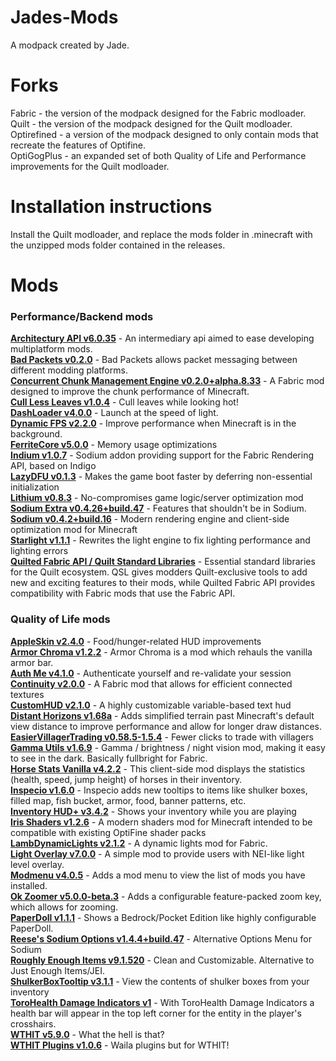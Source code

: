 # Jades-Mods
A modpack created by Jade.
# Forks
Fabric - the version of the modpack designed for the Fabric modloader.  
Quilt - the version of the modpack designed for the Quilt modloader.  
Optirefined - a version of the modpack designed to only contain mods that recreate the features of Optifine.  
OptiGogPlus - an expanded set of both Quality of Life and Performance improvements for the Quilt modloader.
# Installation instructions
Install the Quilt modloader, and replace the mods folder in .minecraft with the unzipped mods folder contained in the releases.  
# Mods
### Performance/Backend mods
**[Architectury API v6.0.35](https://modrinth.com/mod/architectury-api)** - An intermediary api aimed to ease developing multiplatform mods.  
**[Bad Packets v0.2.0](https://modrinth.com/mod/badpackets)** - Bad Packets allows packet messaging between different modding platforms.  
**[Concurrent Chunk Management Engine v0.2.0+alpha.8.33](https://modrinth.com/mod/c2me-fabric)** - A Fabric mod designed to improve the chunk performance of Minecraft.  
**[Cull Less Leaves v1.0.4](https://modrinth.com/mod/cull-less-leaves)** - Cull leaves while looking hot!  
**[DashLoader v4.0.0](https://modrinth.com/mod/dashloader)** - Launch at the speed of light.  
**[Dynamic FPS v2.2.0](https://modrinth.com/mod/dynamic-fps)** - Improve performance when Minecraft is in the background.  
**[FerriteCore v5.0.0](https://modrinth.com/mod/ferrite-core)** - Memory usage optimizations  
**[Indium v1.0.7](https://modrinth.com/mod/indium)** - Sodium addon providing support for the Fabric Rendering API, based on Indigo  
**[LazyDFU v0.1.3](https://modrinth.com/mod/lazydfu)** - Makes the game boot faster by deferring non-essential initialization  
**[Lithium v0.8.3](https://modrinth.com/mod/lithium)** - No-compromises game logic/server optimization mod  
**[Sodium Extra v0.4.26+build.47](https://modrinth.com/mod/sodium-extra)** - Features that shouldn't be in Sodium.  
**[Sodium v0.4.2+build.16](https://modrinth.com/mod/sodium)** - Modern rendering engine and client-side optimization mod for Minecraft  
**[Starlight v1.1.1](https://modrinth.com/mod/starlight)** - Rewrites the light engine to fix lighting performance and lighting errors  
**[Quilted Fabric API / Quilt Standard Libraries](https://modrinth.com/mod/qsl)** - Essential standard libraries for the Quilt ecosystem. QSL gives modders Quilt-exclusive tools to add new and exciting features to their mods, while Quilted Fabric API provides compatibility with Fabric mods that use the Fabric API.   
### Quality of Life mods  
**[AppleSkin v2.4.0](https://modrinth.com/mod/appleskin)** - Food/hunger-related HUD improvements  
**[Armor Chroma v1.2.2](https://www.curseforge.com/minecraft/mc-mods/armor-chroma-for-fabric)** - Armor Chroma is a mod which rehauls the vanilla armor bar.  
**[Auth Me v4.1.0](https://modrinth.com/mod/auth-me)** - Authenticate yourself and re-validate your session  
**[Continuity v2.0.0](https://modrinth.com/mod/continuity)** - A Fabric mod that allows for efficient connected textures  
**[CustomHUD v2.1.0](https://modrinth.com/mod/customhud)** - A highly customizable variable-based text hud  
**[Distant Horizons v1.68a](https://modrinth.com/mod/distanthorizons)** - Adds simplified terrain past Minecraft's default view distance to improve performance and allow for longer draw distances.  
**[EasierVillagerTrading v0.58.5-1.5.4](https://modrinth.com/mod/easiervillagertrading)** - Fewer clicks to trade with villagers  
**[Gamma Utils v1.6.9](https://modrinth.com/mod/gamma-utils)** - Gamma / brightness / night vision mod, making it easy to see in the dark. Basically fullbright for Fabric.  
**[Horse Stats Vanilla v4.2.2](https://modrinth.com/mod/horsestatsvanilla)** - This client-side mod displays the statistics (health, speed, jump height) of horses in their inventory.  
**[Inspecio v1.6.0](https://modrinth.com/mod/inspecio)** - Inspecio adds new tooltips to items like shulker boxes, filled map, fish bucket, armor, food, banner patterns, etc.  
**[Inventory HUD+ v3.4.2](https://www.curseforge.com/minecraft/mc-mods/inventory-hud-forge)** - Shows your inventory while you are playing  
**[Iris Shaders v1.2.6](https://modrinth.com/mod/iris)** - A modern shaders mod for Minecraft intended to be compatible with existing OptiFine shader packs  
**[LambDynamicLights v2.1.2](https://modrinth.com/mod/lambdynamiclights)** - A dynamic lights mod for Fabric.  
**[Light Overlay v7.0.0](https://modrinth.com/mod/light-overlay)** - A simple mod to provide users with NEI-like light level overlay.  
**[Modmenu v4.0.5](https://modrinth.com/mod/modmenu)** - Adds a mod menu to view the list of mods you have installed.  
**[Ok Zoomer v5.0.0-beta.3](https://modrinth.com/mod/ok-zoomer)** - Adds a configurable feature-packed zoom key, which allows for zooming.  
**[PaperDoll v1.1.1](https://modrinth.com/mod/paperdoll)** - Shows a Bedrock/Pocket Edition like highly configurable PaperDoll.  
**[Reese's Sodium Options v1.4.4+build.47](https://modrinth.com/mod/reeses-sodium-options)** - Alternative Options Menu for Sodium  
**[Roughly Enough Items v9.1.520](https://modrinth.com/mod/roughly-enough-items)** - Clean and Customizable. Alternative to Just Enough Items/JEI.  
**[ShulkerBoxTooltip v3.1.1](https://modrinth.com/mod/shulkerboxtooltip)** - View the contents of shulker boxes from your inventory  
**[ToroHealth Damage Indicators v1](https://www.curseforge.com/minecraft/mc-mods/torohealth-damage-indicators)** - With ToroHealth Damage Indicators a health bar will appear in the top left corner for the entity in the player's crosshairs.  
**[WTHIT v5.9.0](https://modrinth.com/mod/wthit)** - What the hell is that?  
**[WTHIT Plugins v1.0.6](https://modrinth.com/mod/wthit-plugins)** - Waila plugins but for WTHIT!
